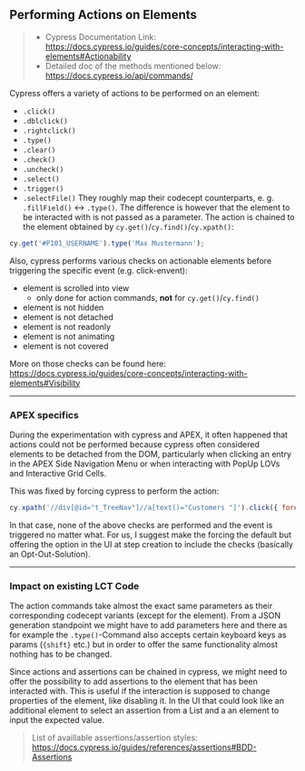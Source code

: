 ## Performing Actions on Elements
> * Cypress Documentation Link: https://docs.cypress.io/guides/core-concepts/interacting-with-elements#Actionability
> * Detailed doc of the methods mentioned below: https://docs.cypress.io/api/commands/

Cypress offers a variety of actions to be performed on an element:
* `.click()`
* `.dblclick()`
* `.rightclick()`
* `.type()`
* `.clear()`
* `.check()`
* `.uncheck()`
* `.select()`
* `.trigger()`
* `.selectFile()`
They roughly map their codecept counterparts, e. g. `.fillField()` <-> `.type()`. The difference is however that the element to be interacted with is not passed as a parameter. The action is chained to the element obtained by `cy.get()`/`cy.find()`/`cy.xpath()`:
```js
cy.get('#P101_USERNAME').type('Max Mustermann');
```
Also, cypress performs various checks on actionable elements before triggering the specific event (e.g. click-envent):
* element is scrolled into view
    * only done for action commands, __not__ for `cy.get()`/`cy.find()` 
* element is not hidden
* element is not detached
* element is not readonly
* element is not animating
* element is not covered

More on those checks can be found here: https://docs.cypress.io/guides/core-concepts/interacting-with-elements#Visibility

---
 ### APEX specifics
 During the experimentation with cypress and APEX, it often happened that actions could not be performed because cypress often considered elements to be detached from the DOM, particularly when clicking an entry in the APEX Side Navigation Menu or when interacting with PopUp LOVs and Interactive Grid Cells.

 This was fixed by forcing cypress to perform the action:
 ```js
 cy.xpath('//div[@id="t_TreeNav"]//a[text()="Customers "]').click({ force: true });
 ```
 In that case, none of the above checks are performed and the event is triggered no matter what.
 For us, I suggest make the forcing the default but offering the option in the UI at step creation to include the checks (basically an Opt-Out-Solution).

 ---
### Impact on existing LCT Code 
The action commands take almost the exact same parameters as their corresponding codecept variants (except for the element). From a JSON generation standpoint we might have to add parameters here and there as for example the `.type()`-Command also accepts certain keyboard keys as params (`{shift}` etc.) but in order to offer the same functionality almost nothing has to be changed.

Since actions and assertions can be chained in cypress, we might need to offer the possibility to add assertions to the element that has been interacted with. This is useful if the interaction is supposed to change properties of the element, like disabling it. In the UI that could look like an additional element to select an assertion from a List and a an element to input the expected value. 
> List of availlable assertions/assertion styles: https://docs.cypress.io/guides/references/assertions#BDD-Assertions